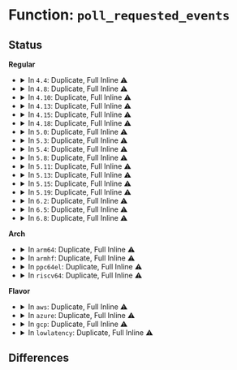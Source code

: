# Function: <code>poll_requested_events</code>

## Status
<b>Regular</b>
<ul>
<li>
<details>
<summary>In <code>4.4</code>: Duplicate, Full Inline ⚠️</summary>

**Collision:** Static Duplication

**Inline:** Full

**Transformation:** False

**Instances:**

```
In fs/fuse/file.c (0)
Location: include/linux/poll.h:64
Inline: True
```
```
In drivers/dma-buf/dma-buf.c (ffffffff815a33c4)
Location: include/linux/poll.h:64
Inline: True
Inline callers:
  - drivers/dma-buf/dma-buf.c:dma_buf_poll
```
```
In net/unix/af_unix.c (ffffffff817be239)
Location: include/linux/poll.h:64
Inline: True
Inline callers:
  - net/unix/af_unix.c:unix_dgram_poll
```
</details>
</li>
<li>
<details>
<summary>In <code>4.8</code>: Duplicate, Full Inline ⚠️</summary>

**Collision:** Static Duplication

**Inline:** Full

**Transformation:** False

**Instances:**

```
In fs/fuse/file.c (0)
Location: include/linux/poll.h:64
Inline: True
```
```
In drivers/dma-buf/dma-buf.c (ffffffff815fa48e)
Location: include/linux/poll.h:64
Inline: True
Inline callers:
  - drivers/dma-buf/dma-buf.c:dma_buf_poll
```
```
In net/unix/af_unix.c (ffffffff8182b1b6)
Location: include/linux/poll.h:64
Inline: True
Inline callers:
  - net/unix/af_unix.c:unix_dgram_poll
```
</details>
</li>
<li>
<details>
<summary>In <code>4.10</code>: Duplicate, Full Inline ⚠️</summary>

**Collision:** Static Duplication

**Inline:** Full

**Transformation:** False

**Instances:**

```
In fs/fuse/file.c (0)
Location: include/linux/poll.h:64
Inline: True
```
```
In drivers/dma-buf/dma-buf.c (ffffffff8162875e)
Location: include/linux/poll.h:64
Inline: True
Inline callers:
  - drivers/dma-buf/dma-buf.c:dma_buf_poll
```
```
In net/unix/af_unix.c (ffffffff8185cbe6)
Location: include/linux/poll.h:64
Inline: True
Inline callers:
  - net/unix/af_unix.c:unix_dgram_poll
```
</details>
</li>
<li>
<details>
<summary>In <code>4.13</code>: Duplicate, Full Inline ⚠️</summary>

**Collision:** Static Duplication

**Inline:** Full

**Transformation:** False

**Instances:**

```
In fs/fuse/file.c (0)
Location: include/linux/poll.h:64
Inline: True
```
```
In drivers/dma-buf/dma-buf.c (ffffffff8163e3a7)
Location: include/linux/poll.h:64
Inline: True
Inline callers:
  - drivers/dma-buf/dma-buf.c:dma_buf_poll
```
```
In net/unix/af_unix.c (ffffffff8188135d)
Location: include/linux/poll.h:64
Inline: True
Inline callers:
  - net/unix/af_unix.c:unix_dgram_poll
```
</details>
</li>
<li>
<details>
<summary>In <code>4.15</code>: Duplicate, Full Inline ⚠️</summary>

**Collision:** Static Duplication

**Inline:** Full

**Transformation:** False

**Instances:**

```
In fs/fuse/file.c (0)
Location: include/linux/poll.h:65
Inline: True
```
```
In drivers/dma-buf/dma-buf.c (ffffffff816a71aa)
Location: include/linux/poll.h:65
Inline: True
Inline callers:
  - drivers/dma-buf/dma-buf.c:dma_buf_poll
```
```
In net/unix/af_unix.c (ffffffff819024f3)
Location: include/linux/poll.h:65
Inline: True
Inline callers:
  - net/unix/af_unix.c:unix_dgram_poll
```
</details>
</li>
<li>
<details>
<summary>In <code>4.18</code>: Duplicate, Full Inline ⚠️</summary>

**Collision:** Static Duplication

**Inline:** Full

**Transformation:** False

**Instances:**

```
In fs/fuse/file.c (ffffffff813c8f0b)
Location: include/linux/poll.h:66
Inline: True
Inline callers:
  - fs/fuse/file.c:fuse_file_poll
```
```
In drivers/dma-buf/dma-buf.c (ffffffff816e3421)
Location: include/linux/poll.h:66
Inline: True
Inline callers:
  - drivers/dma-buf/dma-buf.c:dma_buf_poll
```
```
In net/socket.c (ffffffff818706e0)
Location: include/linux/poll.h:66
Inline: True
Inline callers:
  - net/socket.c:sock_poll
```
```
In net/unix/af_unix.c (ffffffff81959e51)
Location: include/linux/poll.h:66
Inline: True
Inline callers:
  - net/unix/af_unix.c:unix_dgram_poll
```
</details>
</li>
<li>
<details>
<summary>In <code>5.0</code>: Duplicate, Full Inline ⚠️</summary>

**Collision:** Static Duplication

**Inline:** Full

**Transformation:** False

**Instances:**

```
In fs/fuse/file.c (ffffffff813e2ece)
Location: include/linux/poll.h:66
Inline: True
Inline callers:
  - fs/fuse/file.c:fuse_file_poll
```
```
In drivers/dma-buf/dma-buf.c (ffffffff817067a1)
Location: include/linux/poll.h:66
Inline: True
Inline callers:
  - drivers/dma-buf/dma-buf.c:dma_buf_poll
```
```
In net/socket.c (ffffffff818901cc)
Location: include/linux/poll.h:66
Inline: True
Inline callers:
  - net/socket.c:sock_poll
```
```
In net/unix/af_unix.c (ffffffff8198efa6)
Location: include/linux/poll.h:66
Inline: True
Inline callers:
  - net/unix/af_unix.c:unix_dgram_poll
```
</details>
</li>
<li>
<details>
<summary>In <code>5.3</code>: Duplicate, Full Inline ⚠️</summary>

**Collision:** Static Duplication

**Inline:** Full

**Transformation:** False

**Instances:**

```
In fs/fuse/file.c (ffffffff8140e9d1)
Location: include/linux/poll.h:70
Inline: True
Inline callers:
  - fs/fuse/file.c:fuse_file_poll
```
```
In drivers/dma-buf/dma-buf.c (ffffffff8174190b)
Location: include/linux/poll.h:70
Inline: True
Inline callers:
  - drivers/dma-buf/dma-buf.c:dma_buf_poll
```
```
In net/socket.c (ffffffff818da04d)
Location: include/linux/poll.h:70
Inline: True
Inline callers:
  - net/socket.c:sock_poll
```
```
In net/unix/af_unix.c (ffffffff819fa71f)
Location: include/linux/poll.h:70
Inline: True
Inline callers:
  - net/unix/af_unix.c:unix_dgram_poll
```
</details>
</li>
<li>
<details>
<summary>In <code>5.4</code>: Duplicate, Full Inline ⚠️</summary>

**Collision:** Static Duplication

**Inline:** Full

**Transformation:** False

**Instances:**

```
In fs/fuse/file.c (ffffffff81427921)
Location: include/linux/poll.h:70
Inline: True
Inline callers:
  - fs/fuse/file.c:fuse_file_poll
```
```
In drivers/dma-buf/dma-buf.c (ffffffff81765a8b)
Location: include/linux/poll.h:70
Inline: True
Inline callers:
  - drivers/dma-buf/dma-buf.c:dma_buf_poll
```
```
In net/socket.c (ffffffff8190c02d)
Location: include/linux/poll.h:70
Inline: True
Inline callers:
  - net/socket.c:sock_poll
```
```
In net/unix/af_unix.c (ffffffff81a313a9)
Location: include/linux/poll.h:70
Inline: True
Inline callers:
  - net/unix/af_unix.c:unix_dgram_poll
```
</details>
</li>
<li>
<details>
<summary>In <code>5.8</code>: Duplicate, Full Inline ⚠️</summary>

**Collision:** Static Duplication

**Inline:** Full

**Transformation:** False

**Instances:**

```
In fs/fuse/file.c (ffffffff81477841)
Location: include/linux/poll.h:70
Inline: True
Inline callers:
  - fs/fuse/file.c:fuse_file_poll
```
```
In drivers/dma-buf/dma-buf.c (ffffffff81825d43)
Location: include/linux/poll.h:70
Inline: True
Inline callers:
  - drivers/dma-buf/dma-buf.c:dma_buf_poll
```
```
In net/socket.c (ffffffff819defbd)
Location: include/linux/poll.h:70
Inline: True
Inline callers:
  - net/socket.c:sock_poll
```
```
In net/unix/af_unix.c (ffffffff81b25365)
Location: include/linux/poll.h:70
Inline: True
Inline callers:
  - net/unix/af_unix.c:unix_dgram_poll
```
</details>
</li>
<li>
<details>
<summary>In <code>5.11</code>: Duplicate, Full Inline ⚠️</summary>

**Collision:** Static Duplication

**Inline:** Full

**Transformation:** False

**Instances:**

```
In fs/fuse/file.c (ffffffff81492cc3)
Location: include/linux/poll.h:70
Inline: True
Inline callers:
  - fs/fuse/file.c:fuse_file_poll
```
```
In drivers/dma-buf/dma-buf.c (ffffffff8183672b)
Location: include/linux/poll.h:70
Inline: True
Inline callers:
  - drivers/dma-buf/dma-buf.c:dma_buf_poll
```
```
In net/socket.c (ffffffff819de84d)
Location: include/linux/poll.h:70
Inline: True
Inline callers:
  - net/socket.c:sock_poll
```
```
In net/unix/af_unix.c (ffffffff81b33ed5)
Location: include/linux/poll.h:70
Inline: True
Inline callers:
  - net/unix/af_unix.c:unix_dgram_poll
```
</details>
</li>
<li>
<details>
<summary>In <code>5.13</code>: Duplicate, Full Inline ⚠️</summary>

**Collision:** Static Duplication

**Inline:** Full

**Transformation:** False

**Instances:**

```
In fs/fuse/file.c (ffffffff81497c33)
Location: include/linux/poll.h:70
Inline: True
Inline callers:
  - fs/fuse/file.c:fuse_file_poll
```
```
In drivers/dma-buf/dma-buf.c (ffffffff818198fb)
Location: include/linux/poll.h:70
Inline: True
Inline callers:
  - drivers/dma-buf/dma-buf.c:dma_buf_poll
```
```
In net/socket.c (ffffffff819c47ed)
Location: include/linux/poll.h:70
Inline: True
Inline callers:
  - net/socket.c:sock_poll
```
```
In net/unix/af_unix.c (ffffffff81b21885)
Location: include/linux/poll.h:70
Inline: True
Inline callers:
  - net/unix/af_unix.c:unix_dgram_poll
```
</details>
</li>
<li>
<details>
<summary>In <code>5.15</code>: Duplicate, Full Inline ⚠️</summary>

**Collision:** Static Duplication

**Inline:** Full

**Transformation:** False

**Instances:**

```
In fs/fuse/file.c (ffffffff814ef843)
Location: include/linux/poll.h:70
Inline: True
Inline callers:
  - fs/fuse/file.c:fuse_file_poll
```
```
In drivers/dma-buf/dma-buf.c (ffffffff818a4055)
Location: include/linux/poll.h:70
Inline: True
Inline callers:
  - drivers/dma-buf/dma-buf.c:dma_buf_poll
```
```
In net/socket.c (ffffffff81a73c4d)
Location: include/linux/poll.h:70
Inline: True
Inline callers:
  - net/socket.c:sock_poll
```
```
In net/unix/af_unix.c (ffffffff81be6bfd)
Location: include/linux/poll.h:70
Inline: True
Inline callers:
  - net/unix/af_unix.c:unix_dgram_poll
```
</details>
</li>
<li>
<details>
<summary>In <code>5.19</code>: Duplicate, Full Inline ⚠️</summary>

**Collision:** Static Duplication

**Inline:** Full

**Transformation:** False

**Instances:**

```
In fs/fuse/file.c (ffffffff8157cc9e)
Location: include/linux/poll.h:68
Inline: True
Inline callers:
  - fs/fuse/file.c:fuse_file_poll
```
```
In drivers/dma-buf/dma-buf.c (ffffffff819ed9d7)
Location: include/linux/poll.h:68
Inline: True
Inline callers:
  - drivers/dma-buf/dma-buf.c:dma_buf_poll
```
```
In net/socket.c (ffffffff81be6ebd)
Location: include/linux/poll.h:68
Inline: True
Inline callers:
  - net/socket.c:sock_poll
```
```
In net/unix/af_unix.c (ffffffff81d7d5dc)
Location: include/linux/poll.h:68
Inline: True
Inline callers:
  - net/unix/af_unix.c:unix_dgram_poll
```
</details>
</li>
<li>
<details>
<summary>In <code>6.2</code>: Duplicate, Full Inline ⚠️</summary>

**Collision:** Static Duplication

**Inline:** Full

**Transformation:** False

**Instances:**

```
In fs/fuse/file.c (ffffffff816227ee)
Location: include/linux/poll.h:68
Inline: True
Inline callers:
  - fs/fuse/file.c:fuse_file_poll
```
```
In drivers/dma-buf/dma-buf.c (ffffffff81b6ad14)
Location: include/linux/poll.h:68
Inline: True
Inline callers:
  - drivers/dma-buf/dma-buf.c:dma_buf_poll
```
```
In net/socket.c (ffffffff81d92e9d)
Location: include/linux/poll.h:68
Inline: True
Inline callers:
  - net/socket.c:sock_poll
```
```
In net/unix/af_unix.c (ffffffff81f4adec)
Location: include/linux/poll.h:68
Inline: True
Inline callers:
  - net/unix/af_unix.c:unix_dgram_poll
```
</details>
</li>
<li>
<details>
<summary>In <code>6.5</code>: Duplicate, Full Inline ⚠️</summary>

**Collision:** Static Duplication

**Inline:** Full

**Transformation:** False

**Instances:**

```
In fs/fuse/file.c (ffffffff8165ac2e)
Location: include/linux/poll.h:68
Inline: True
Inline callers:
  - fs/fuse/file.c:fuse_file_poll
```
```
In drivers/dma-buf/dma-buf.c (ffffffff81bbe174)
Location: include/linux/poll.h:68
Inline: True
Inline callers:
  - drivers/dma-buf/dma-buf.c:dma_buf_poll
```
```
In net/socket.c (ffffffff81e012a4)
Location: include/linux/poll.h:68
Inline: True
Inline callers:
  - net/socket.c:sock_poll
```
```
In net/unix/af_unix.c (ffffffff81faaa98)
Location: include/linux/poll.h:68
Inline: True
Inline callers:
  - net/unix/af_unix.c:unix_dgram_poll
```
</details>
</li>
<li>
<details>
<summary>In <code>6.8</code>: Duplicate, Full Inline ⚠️</summary>

**Collision:** Static Duplication

**Inline:** Full

**Transformation:** False

**Instances:**

```
In fs/fuse/file.c (ffffffff816948fe)
Location: include/linux/poll.h:68
Inline: True
Inline callers:
  - fs/fuse/file.c:fuse_file_poll
```
```
In drivers/dma-buf/dma-buf.c (ffffffff81c128c4)
Location: include/linux/poll.h:68
Inline: True
Inline callers:
  - drivers/dma-buf/dma-buf.c:dma_buf_poll
```
```
In net/socket.c (ffffffff81ebdc54)
Location: include/linux/poll.h:68
Inline: True
Inline callers:
  - net/socket.c:sock_poll
```
```
In net/unix/af_unix.c (ffffffff82077e88)
Location: include/linux/poll.h:68
Inline: True
Inline callers:
  - net/unix/af_unix.c:unix_dgram_poll
```
</details>
</li>
</ul>
<b>Arch</b>
<ul>
<li>
<details>
<summary>In <code>arm64</code>: Duplicate, Full Inline ⚠️</summary>

**Collision:** Static Duplication

**Inline:** Full

**Transformation:** False

**Instances:**

```
In fs/fuse/file.c (ffff80001050c5b8)
Location: include/linux/poll.h:70
Inline: True
Inline callers:
  - fs/fuse/file.c:fuse_file_poll
```
```
In drivers/dma-buf/dma-buf.c (ffff800010965c8c)
Location: include/linux/poll.h:70
Inline: True
Inline callers:
  - drivers/dma-buf/dma-buf.c:dma_buf_poll
```
```
In net/socket.c (ffff800010ba10ec)
Location: include/linux/poll.h:70
Inline: True
Inline callers:
  - net/socket.c:sock_poll
```
```
In net/unix/af_unix.c (ffff800010cf1ce0)
Location: include/linux/poll.h:70
Inline: True
Inline callers:
  - net/unix/af_unix.c:unix_dgram_poll
```
</details>
</li>
<li>
<details>
<summary>In <code>armhf</code>: Duplicate, Full Inline ⚠️</summary>

**Collision:** Static Duplication

**Inline:** Full

**Transformation:** False

**Instances:**

```
In fs/fuse/file.c (c06c5ec8)
Location: include/linux/poll.h:70
Inline: True
Inline callers:
  - fs/fuse/file.c:fuse_file_poll
```
```
In drivers/dma-buf/dma-buf.c (c0a3c858)
Location: include/linux/poll.h:70
Inline: True
Inline callers:
  - drivers/dma-buf/dma-buf.c:dma_buf_poll
```
```
In net/socket.c (c0cc344c)
Location: include/linux/poll.h:70
Inline: True
Inline callers:
  - net/socket.c:sock_poll
```
```
In net/unix/af_unix.c (c0df7b38)
Location: include/linux/poll.h:70
Inline: True
Inline callers:
  - net/unix/af_unix.c:unix_dgram_poll
```
</details>
</li>
<li>
<details>
<summary>In <code>ppc64el</code>: Duplicate, Full Inline ⚠️</summary>

**Collision:** Static Duplication

**Inline:** Full

**Transformation:** False

**Instances:**

```
In fs/fuse/file.c (c00000000064ffb4)
Location: include/linux/poll.h:70
Inline: True
Inline callers:
  - fs/fuse/file.c:fuse_file_poll
```
```
In drivers/dma-buf/dma-buf.c (c000000000a1d2a0)
Location: include/linux/poll.h:70
Inline: True
Inline callers:
  - drivers/dma-buf/dma-buf.c:dma_buf_poll
```
```
In net/socket.c (c000000000c754e8)
Location: include/linux/poll.h:70
Inline: True
Inline callers:
  - net/socket.c:sock_poll
```
```
In net/unix/af_unix.c (c000000000e15908)
Location: include/linux/poll.h:70
Inline: True
Inline callers:
  - net/unix/af_unix.c:unix_dgram_poll
```
</details>
</li>
<li>
<details>
<summary>In <code>riscv64</code>: Duplicate, Full Inline ⚠️</summary>

**Collision:** Static Duplication

**Inline:** Full

**Transformation:** False

**Instances:**

```
In fs/fuse/file.c (ffffffe000376de2)
Location: include/linux/poll.h:70
Inline: True
Inline callers:
  - fs/fuse/file.c:fuse_file_poll
```
```
In drivers/dma-buf/dma-buf.c (ffffffe0005d2960)
Location: include/linux/poll.h:70
Inline: True
Inline callers:
  - drivers/dma-buf/dma-buf.c:dma_buf_poll
```
```
In net/socket.c (ffffffe000739188)
Location: include/linux/poll.h:70
Inline: True
Inline callers:
  - net/socket.c:sock_poll
```
```
In net/unix/af_unix.c (ffffffe00083da64)
Location: include/linux/poll.h:70
Inline: True
Inline callers:
  - net/unix/af_unix.c:unix_dgram_poll
```
</details>
</li>
</ul>
<b>Flavor</b>
<ul>
<li>
<details>
<summary>In <code>aws</code>: Duplicate, Full Inline ⚠️</summary>

**Collision:** Static Duplication

**Inline:** Full

**Transformation:** False

**Instances:**

```
In fs/fuse/file.c (ffffffff8141ff01)
Location: include/linux/poll.h:70
Inline: True
Inline callers:
  - fs/fuse/file.c:fuse_file_poll
```
```
In drivers/dma-buf/dma-buf.c (ffffffff8171a17b)
Location: include/linux/poll.h:70
Inline: True
Inline callers:
  - drivers/dma-buf/dma-buf.c:dma_buf_poll
```
```
In net/socket.c (ffffffff818ac02d)
Location: include/linux/poll.h:70
Inline: True
Inline callers:
  - net/socket.c:sock_poll
```
```
In net/unix/af_unix.c (ffffffff819d0a39)
Location: include/linux/poll.h:70
Inline: True
Inline callers:
  - net/unix/af_unix.c:unix_dgram_poll
```
</details>
</li>
<li>
<details>
<summary>In <code>azure</code>: Duplicate, Full Inline ⚠️</summary>

**Collision:** Static Duplication

**Inline:** Full

**Transformation:** False

**Instances:**

```
In fs/fuse/file.c (ffffffff81410981)
Location: include/linux/poll.h:70
Inline: True
Inline callers:
  - fs/fuse/file.c:fuse_file_poll
```
```
In drivers/dma-buf/dma-buf.c (ffffffff816f35eb)
Location: include/linux/poll.h:70
Inline: True
Inline callers:
  - drivers/dma-buf/dma-buf.c:dma_buf_poll
```
```
In net/socket.c (ffffffff81865f7d)
Location: include/linux/poll.h:70
Inline: True
Inline callers:
  - net/socket.c:sock_poll
```
```
In net/unix/af_unix.c (ffffffff8198d7f9)
Location: include/linux/poll.h:70
Inline: True
Inline callers:
  - net/unix/af_unix.c:unix_dgram_poll
```
</details>
</li>
<li>
<details>
<summary>In <code>gcp</code>: Duplicate, Full Inline ⚠️</summary>

**Collision:** Static Duplication

**Inline:** Full

**Transformation:** False

**Instances:**

```
In fs/fuse/file.c (ffffffff8141c0a1)
Location: include/linux/poll.h:70
Inline: True
Inline callers:
  - fs/fuse/file.c:fuse_file_poll
```
```
In drivers/dma-buf/dma-buf.c (ffffffff81758f4b)
Location: include/linux/poll.h:70
Inline: True
Inline callers:
  - drivers/dma-buf/dma-buf.c:dma_buf_poll
```
```
In net/socket.c (ffffffff818fd02d)
Location: include/linux/poll.h:70
Inline: True
Inline callers:
  - net/socket.c:sock_poll
```
```
In net/unix/af_unix.c (ffffffff81a3b4b9)
Location: include/linux/poll.h:70
Inline: True
Inline callers:
  - net/unix/af_unix.c:unix_dgram_poll
```
</details>
</li>
<li>
<details>
<summary>In <code>lowlatency</code>: Duplicate, Full Inline ⚠️</summary>

**Collision:** Static Duplication

**Inline:** Full

**Transformation:** False

**Instances:**

```
In fs/fuse/file.c (ffffffff81431be1)
Location: include/linux/poll.h:70
Inline: True
Inline callers:
  - fs/fuse/file.c:fuse_file_poll
```
```
In drivers/dma-buf/dma-buf.c (ffffffff817743d3)
Location: include/linux/poll.h:70
Inline: True
Inline callers:
  - drivers/dma-buf/dma-buf.c:dma_buf_poll
```
```
In net/socket.c (ffffffff8191e09d)
Location: include/linux/poll.h:70
Inline: True
Inline callers:
  - net/socket.c:sock_poll
```
```
In net/unix/af_unix.c (ffffffff81a46139)
Location: include/linux/poll.h:70
Inline: True
Inline callers:
  - net/unix/af_unix.c:unix_dgram_poll
```
</details>
</li>
</ul>

## Differences
